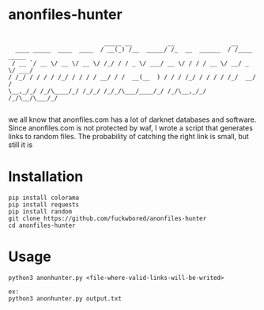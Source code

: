 # anonfiles-hunter
```

                           _____ __          __                __           
  ____ _____  ____  ____  / __(_) /__  _____/ /_  __  ______  / /____  _____
 / __ `/ __ \/ __ \/ __ \/ /_/ / / _ \/ ___/ __ \/ / / / __ \/ __/ _ \/ ___/
/ /_/ / / / / /_/ / / / / __/ / /  __(__  ) / / / /_/ / / / / /_/  __/ /    
\__,_/_/ /_/\____/_/ /_/_/ /_/_/\___/____/_/ /_/\__,_/_/ /_/\__/\___/_/     
                                                                            

```
we all know that anonfiles.com has a lot of darknet databases and software. 
 Since anonfiles.com is not protected by waf, I wrote a script that generates links to random files. 
 The probability of catching the right link is small, but still it is

# Installation
```
pip install colorama
pip install requests
pip install random
git clone https://github.com/fuckwbored/anonfiles-hunter
cd anonfiles-hunter
```
# Usage
```
python3 anonhunter.py <file-where-valid-links-will-be-writed>

ex:
python3 anonhunter.py output.txt
```

